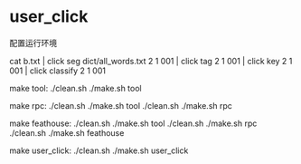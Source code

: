user_click
==========
配置运行环境

cat b.txt | click seg dict/all_words.txt 2 1 001 | click tag 2 1 001 | click key 2 1 001 | click classify 2 1 001

make tool:
 ./clean.sh
 ./make.sh tool

make rpc:
 ./clean.sh
 ./make.sh tool
 ./clean.sh
 ./make.sh rpc

make feathouse:
  ./clean.sh
 ./make.sh tool
 ./clean.sh 
 ./make.sh rpc
 ./clean.sh
 ./make.sh feathouse

make user_click:
 ./clean.sh
 ./make.sh user_click
